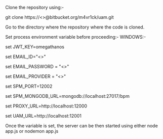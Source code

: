 Clone the repository using:-

git clone https://<>@bitbucket.org/m4vr1ck/uam.git

Go to the directory where the repository where the code is cloned.

Set process environment variable before proceeding:- WINDOWS:- 

set JWT_KEY=omegathanos

set EMAIL_ID="<>"

set EMAIL_PASSWORD = "<>"

set EMAIL_PROVIDER = "<>"

set SPM_PORT=12002

set SPM_MONGODB_URL=mongodb://localhost:27017/bpm

set PROXY_URL=http://localhost:12000

set UAM_URL=http://localhost:12001

Once the variable is set, the server can be then started using either node app.js or nodemon app.js
